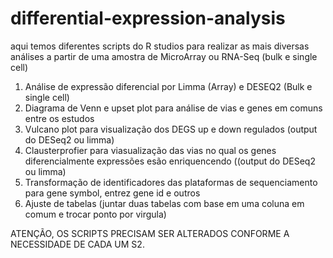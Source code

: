 # differential-expression-analysis
aqui temos diferentes scripts do R studios para realizar as mais diversas análises a partir de uma amostra de MicroArray ou RNA-Seq (bulk e single cell) 
1. Análise de expressão diferencial por Limma (Array) e DESEQ2 (Bulk e single cell)
2. Diagrama de Venn e upset plot para análise de vias e genes em comuns entre os estudos
3. Vulcano plot para visualização dos DEGS up e down regulados (output do DESeq2 ou limma)
4. Clausterprofier para viasualização das vias no qual os genes diferencialmente expressões esão enriquencendo ((output do DESeq2 ou limma)
5. Transformação de identificadores das plataformas de sequenciamento para gene symbol, entrez gene id e outros
6. Ajuste de tabelas (juntar duas tabelas com base em uma coluna em comum e trocar ponto por virgula)  


ATENÇÃO, OS SCRIPTS PRECISAM SER ALTERADOS CONFORME A NECESSIDADE DE CADA UM S2. 
